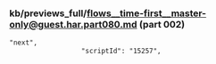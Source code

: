 ### kb/previews_full/flows__time-first__master-only@guest.har.part080.md (part 002)

```md
"next",
                  "scriptId": "15257",
                
```

```
